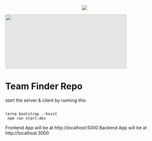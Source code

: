 
<p style = 'width = 200px' align = "center">
 
<img  src = "https://i.ibb.co/rfsHZzm/Group-4.png"/>
</p>
<img style="-webkit-user-select: none;margin: auto;cursor: zoom-in;background-color: hsl(0, 0%, 90%);transition: background-color 300ms;" src="https://i.ibb.co/rfsHZzm/Group-4.png" width="385" height="172">


# Team Finder  Repo

start the server & client by running this

```

lerna bootstrap --hoist
 npm run start:dev
```

Frontend App will be at http://localhost:5000
Backend App will be at http://localhost:3000
